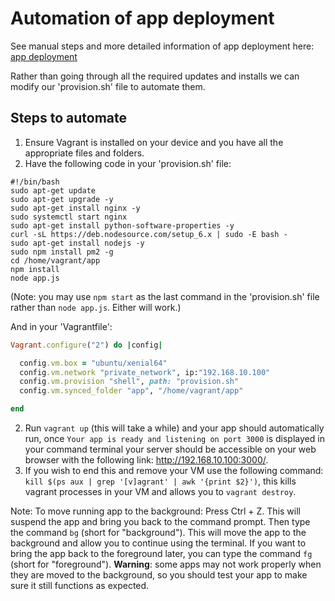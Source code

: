 # Automation of app deployment

See manual steps and more detailed information of app deployment here: [app deployment](https://github.com/EstherSlabbert/tech230_app_deployment/blob/main/app_deployment.md)

Rather than going through all the required updates and installs we can modify our 'provision.sh' file to automate them.

## Steps to automate

1. Ensure Vagrant is installed on your device and you have all the appropriate files and folders.
2. Have the following code in your 'provision.sh' file:
```shell
#!/bin/bash
sudo apt-get update
sudo apt-get upgrade -y
sudo apt-get install nginx -y
sudo systemctl start nginx
sudo apt-get install python-software-properties -y
curl -sL https://deb.nodesource.com/setup_6.x | sudo -E bash -
sudo apt-get install nodejs -y
sudo npm install pm2 -g
cd /home/vagrant/app
npm install
node app.js
```

(Note: you may use `npm start` as the last command in the 'provision.sh' file rather than `node app.js`. Either will work.)

And in your 'Vagrantfile':
```ruby
Vagrant.configure("2") do |config|

  config.vm.box = "ubuntu/xenial64"
  config.vm.network "private_network", ip:"192.168.10.100"
  config.vm.provision "shell", path: "provision.sh"
  config.vm.synced_folder "app", "/home/vagrant/app"

end
```

2. Run `vagrant up` (this will take a while) and your app should automatically run, once `Your app is ready and listening on port 3000` is displayed in your command terminal your server should be accessible on your web browser with the following link: http://192.168.10.100:3000/.
3. If you wish to end this and remove your VM use the following command: `kill $(ps aux | grep '[v]agrant' | awk '{print $2}')`, this kills vagrant processes in your VM and allows you to `vagrant destroy`.

Note: To move running app to the background: Press Ctrl + Z. This will suspend the app and bring you back to the command prompt. Then type the command `bg` (short for "background"). This will move the app to the background and allow you to continue using the terminal. If you want to bring the app back to the foreground later, you can type the command `fg` (short for "foreground"). **Warning**: some apps may not work properly when they are moved to the background, so you should test your app to make sure it still functions as expected.
